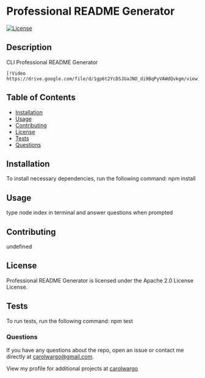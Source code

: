 # Professional README Generator

  [![License](https://img.shields.io/badge/License-Apache%202.0-blue.svg)](https://opensource.org/licenses/Apache-2.0)

## Description
CLI Professional README Generator
```
[!Video https://drive.google.com/file/d/1gp6t2YcDSJUaJNO_di9BqPyVAWdQvkgm/view]
```
## Table of Contents

* [Installation](#installation)
* [Usage](#usage)
* [Contributing](#contributing)
* [License](#License)
* [Tests](#tests)
* [Questions](#questions)

## Installation
To install necessary dependencies, run the following command:
npm install

## Usage
type node index in terminal and answer questions when prompted

## Contributing
undefined

## License
Professional README Generator is licensed under the Apache 2.0 License License.


## Tests
To run tests, run the following command:
npm test

### Questions
If you have any questions about the repo, open an issue or contact me directly at [carolwargo@gmail.com](mailto:carolwargo@gmail.com). 

View my profile for additional projects at [carolwargo](https://github.com/carolwargo)

